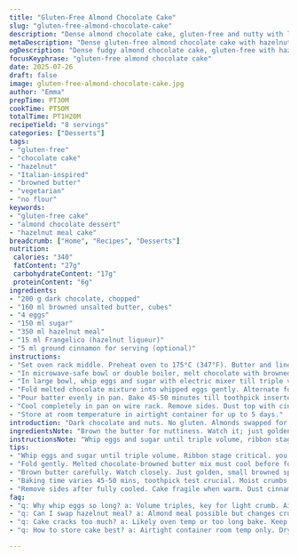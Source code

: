 ```yaml
---
title: "Gluten-Free Almond Chocolate Cake"
slug: "gluten-free-almond-chocolate-cake"
description: "Dense almond chocolate cake, gluten-free and nutty with liqueur notes. Uses bittersweet chocolate, browned butter, eggs whipped till airy, almond meal swapped with hazelnut meal, and Frangelico instead of amaretto. Baked till just set with fudgy cracks inside. Cool fully before unmolding, sprinkle with powdered sugar or cinnamon. Keeps 3-5 days at room temp. Rustic texture, rich with a hint of toasted nuts, bittersweet cocoa on top optional. Simple, no flour, no gluten, vegetarian, but contains nuts (hazelnuts)."
metaDescription: "Dense gluten-free almond chocolate cake with hazelnut meal and Frangelico. Fudgy cracks inside, browned butter, whipped eggs for airy texture, rustic and nutty."
ogDescription: "Dense fudgy almond chocolate cake, gluten-free with hazelnut crunch and Frangelico notes. Whipped eggs, browned butter, baked till moist cracks show."
focusKeyphrase: "gluten-free almond chocolate cake"
date: 2025-07-26
draft: false
image: gluten-free-almond-chocolate-cake.jpg
author: "Emma"
prepTime: PT30M
cookTime: PT50M
totalTime: PT1H20M
recipeYield: "8 servings"
categories: ["Desserts"]
tags:
- "gluten-free"
- "chocolate cake"
- "hazelnut"
- "Italian-inspired"
- "browned butter"
- "vegetarian"
- "no flour"
keywords:
- "gluten-free cake"
- "almond chocolate dessert"
- "hazelnut meal cake"
breadcrumb: ["Home", "Recipes", "Desserts"]
nutrition: 
 calories: "340"
 fatContent: "27g"
 carbohydrateContent: "17g"
 proteinContent: "6g"
ingredients:
- "200 g dark chocolate, chopped"
- "160 ml browned unsalted butter, cubes"
- "4 eggs"
- "150 ml sugar"
- "350 ml hazelnut meal"
- "15 ml Frangelico (hazelnut liqueur)"
- "5 ml ground cinnamon for serving (optional)"
instructions:
- "Set oven rack middle. Preheat oven to 175°C (347°F). Butter and line 20cm springform pan with parchment. Set aside."
- "In microwave-safe bowl or double boiler, melt chocolate with browned butter. Let cool slightly."
- "In large bowl, whip eggs and sugar with electric mixer till triple volume and ribbons form."
- "Fold melted chocolate mixture into whipped eggs gently. Alternate folding in hazelnut meal and Frangelico. Careful not to deflate airiness."
- "Pour batter evenly in pan. Bake 45-50 minutes till toothpick inserted has moist crumbs, not clean."
- "Cool completely in pan on wire rack. Remove sides. Dust top with cinnamon if desired."
- "Store at room temperature in airtight container for up to 5 days."
introduction: "Dark chocolate and nuts. No gluten. Almonds swapped for hazelnuts this time. Adds toasted flavor and crunch. Slightly more eggs, whipped strong, eggs sugar fluff. Butter browned, nutty flavor, melts shiny with the chocolate. Frangelico over amaretto, deeper, hazelnut layer. Bake til cracks show but not dry. Cool slow. Dust cinnamon, or leave naked, dusty cracked top. Simple ingredients. No flour. No fuss. Dense moist crumb. Not chewy but tender with bit of crunch from hazelnuts. Fudgy inside, yet light enough to slice. Room temp savoring only, fridge ruins texture. Store airtight. Rustic, homey, comforting. Chocolate, nuts, little booze, no gluten."
ingredientsNote: "Brown the butter for nuttiness. Watch it; just golden, not burnt. Using hazelnut meal instead of almond meal changes texture, gives crunch, toasted hints. Frangelico is a hazelnut liqueur that replaces amaretto. If unavailable, try another nut liqueur or omit entirely. Sugar measurement increased slightly; gives thicker whip in eggs, firmer structure. More eggs for better lift, volume. Chocolate: use good quality dark, 60-70% cocoa minimum. Parchment lining prevents sticking and helps unmold easily. Cinnamon dust optional but adds warm spice and visual contrast. Store in cool dry place. Avoid fridge; cake stiffens and dryness sets."
instructionsNote: "Whip eggs and sugar until triple volume, ribbon stage—critical for light crumb. Fold in melted chocolate-butter mix gently; keep air inside. Alternate dry nuts and liqueur to spread moisture evenly, prevent clumping. Don’t overmix. Bake time varies 45-50 mins; toothpick test crucial. Should come out with moist crumbs, not clean, to keep fudgy center. Cooling fully in pan maintains shape. Removing too soon risks breaking apart. Dust surface after unmolding, not before. Slice with serrated knife for clean cuts. Can be served slightly warmed or room temp. Leftovers wrapped airtight on counter. No refrigeration to keep texture intact. Expect a rustic, cracked top and moist dense inside."
tips:
- "Whip eggs and sugar until triple volume. Ribbon stage critical. you want airy batter to lighten dense nuts + chocolate. Use electric mixer, speed matters. Stop once ribbons hold. Overwhip? Tough texture, underwhip? Dense."
- "Fold gently. Melted chocolate-browned butter mix must cool before folding. Too hot kills air in eggs. Alternate folding hazelnut meal + Frangelico in slow gentle folds. Avoid deflating. Mixed batter keeps lightness but nutty density."
- "Brown butter carefully. Watch closely. Just golden, small browned specks, nutty aroma. Burnt butter ruins flavor bitter. Let cool before mixing or melts egg air. Use measure to keep right milk fat, 160 ml cubed is target."
- "Baking time varies 45-50 mins, toothpick test crucial. Moist crumbs cling - cake fudgy inside with cracks on top. Not clean or dry. Opening oven early loses humidity, cracks deepen but dry out. Cooling in pan maintains shape + moisture."
- "Remove sides after fully cooled. Cake fragile when warm. Dust cinnamon after unmolding, adds warm spice contrast. Slice with serrated knife for clean cuts without tearing crumb. Store airtight room temp only, fridge stiffens and dries cake."
faq:
- "q: Why whip eggs so long? a: Volume triples, key for light crumb. Air trapped lifts dense nuts. Skip or shorten whipping, dense texture, flat cake. Beat eggs at high speed. Eggs + sugar peak ribbon = batter ready."
- "q: Can I swap hazelnut meal? a: Almond meal possible but changes crunch + flavor. Hazelnut adds toasted taste. If no Frangelico, other nut liqueurs work or skip. Liqueur adds moisture + layer, omit with slight texture change."
- "q: Cake cracks too much? a: Likely oven temp or too long bake. Keep at 175°C. Check 45 mins toothpick test keeps moist crumbs not clean. Cracks come from fudgy interior shrinking slowly. Overbake = dry + large cracks."
- "q: How to store cake best? a: Airtight container room temp only. Dry cool place. Fridge ruins texture, stiff and dry. Wrap airtight to avoid air exposure. Can last 3-5 days. Avoid plastic wrap directly on cake surface."

---
```

